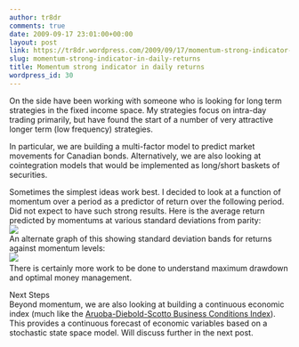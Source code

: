 ```yaml
---
author: tr8dr
comments: true
date: 2009-09-17 23:01:00+00:00
layout: post
link: https://tr8dr.wordpress.com/2009/09/17/momentum-strong-indicator-in-daily-returns/
slug: momentum-strong-indicator-in-daily-returns
title: Momentum strong indicator in daily returns
wordpress_id: 30
---
```


On the side have been working with someone who is looking for long term strategies in the fixed income space.  My strategies focus on intra-day trading primarily, but have found the start of a number of very attractive longer term (low frequency) strategies.  
  
In particular, we are building a multi-factor model to predict market movements for Canadian bonds.   Alternatively, we are also looking at cointegration models that would be implemented as long/short baskets of securities.  
  
Sometimes the simplest ideas work best.  I decided to look at a function of momentum over a period as a predictor of return over the following period.   Did not expect to have such strong results.  Here is the average return predicted by momentums at various standard deviations from parity:  
[![](http://tr8dr.files.wordpress.com/2009/09/picture1.png?w=300)](http://tr8dr.files.wordpress.com/2009/09/picture1.png)  
An alternate graph of this showing standard deviation bands for returns against momentum levels:  
﻿[![](http://tr8dr.files.wordpress.com/2009/09/return.gif?w=300)](http://tr8dr.files.wordpress.com/2009/09/return.gif)  
There is certainly more work to be done to understand maximum drawdown and optimal money management.   
  
Next Steps  
Beyond momentum, we are also looking at building a continuous economic index (much like the [Aruoba-Diebold-Scotto Business Conditions Index](http://www.philadelphiafed.org/research-and-data/real-time-center/business-conditions-index/)).   This provides a continuous forecast of economic variables based on a stochastic state space model.   Will discuss further in the next post.
